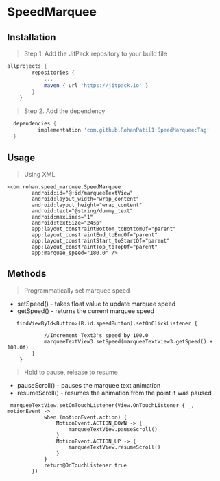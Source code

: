# SpeedMarquee



## Installation

> Step 1. Add the JitPack repository to your build file



```gradle
allprojects {
		repositories {
			...
			maven { url 'https://jitpack.io' }
		}
	}
  ```
> Step 2. Add the dependency
  ```gradle
    dependencies {
	        implementation 'com.github.RohanPatil1:SpeedMarquee:Tag'
	}
  ```



## Usage

> Using XML
```
<com.rohan.speed_marquee.SpeedMarquee
        android:id="@+id/marqueeTextView"
        android:layout_width="wrap_content"
        android:layout_height="wrap_content"
        android:text="@string/dummy_text"
        android:maxLines="1"
        android:textSize="24sp"
        app:layout_constraintBottom_toBottomOf="parent"
        app:layout_constraintEnd_toEndOf="parent"
        app:layout_constraintStart_toStartOf="parent"
        app:layout_constraintTop_toTopOf="parent"
        app:marquee_speed="180.0" />
```

## Methods


> Programmatically set marquee speed
* setSpeed() - takes float value to update marquee speed
* getSpeed() - returns the current marquee speed

```
   findViewById<Button>(R.id.speedButton).setOnClickListener {

            //Increment Text3's speed by 100.0
            marqueeTextView3.setSpeed(marqueeTextView3.getSpeed() + 100.0f)
        }
    }
```

> Hold to pause, release to resume
* pauseScroll()  - pauses the marquee text animation
* resumeScroll() - resumes the animation from the point it was paused

```
 marqueeTextView.setOnTouchListener(View.OnTouchListener { _, motionEvent ->
            when (motionEvent.action) {
                MotionEvent.ACTION_DOWN -> {
                    marqueeTextView.pauseScroll()
                }
                MotionEvent.ACTION_UP -> {
                    marqueeTextView.resumeScroll()
                }
            }
            return@OnTouchListener true
        })
```

